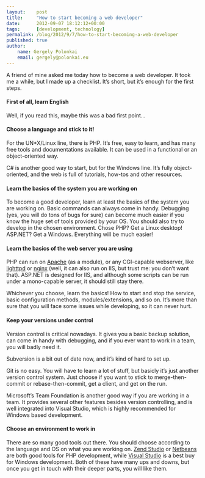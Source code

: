 ```yaml
---
layout:    post
title:     "How to start becoming a web developer"
date:      2012-09-07 18:12:12+00:00
tags:      [development, technology]
permalink: /blog/2012/9/7/how-to-start-becoming-a-web-developer
published: true
author:
    name: Gergely Polonkai
    email: gergely@polonkai.eu
---
```


A friend of mine asked me today how to become a web developer. It took me a
while, but I made up a checklist. It’s short, but it’s enough for the first
steps.

####  First of all, learn English

Well, if you read this, maybe this was a bad first point…

####  Choose a language and stick to it!

For the UN\*X/Linux line, there is PHP. It’s free, easy to learn, and has many
free tools and documentations available. It can be used in a functional or an
object-oriented way.

C# is another good way to start, but for the Windows line. It’s fully object-
oriented, and the web is full of tutorials, how-tos and other resources.

####  Learn the basics of the system you are working on

To become a good developer, learn at least the basics of the system you are
working on. Basic commands can always come in handy. Debugging (yes, you will
do tons of bugs for sure) can become much easier if you know the huge set of
tools provided by your OS. You should also try to develop in the chosen
environment. Chose PHP? Get a Linux desktop! ASP.NET? Get a Windows.
Everything will be much easier!

####  Learn the basics of the web server you are using

PHP can run on [Apache](http://httpd.apache.org/) (as a module), or any
CGI-capable webserver, like [lighttpd](http://www.lighttpd.net/) or
[nginx](http://nginx.org/) (well, it can also run on IIS, but trust me: you
don’t want that). ASP.NET is designed for IIS, and although some scripts can
be run under a mono-capable server, it should still stay there.

Whichever you choose, learn the basics! How to start and stop the service,
basic configuration methods, modules/extensions, and so on. It’s more than sure
that you will face some issues while developing, so it can never hurt.

####  Keep your versions under control

Version control is critical nowadays. It gives you a basic backup solution,
can come in handy with debugging, and if you ever want to work in a team, you
will badly need it.

Subversion is a bit out of date now, and it’s kind of hard to set up.

Git is no easy. You will have to learn a lot of stuff, but basicly it’s just
another version control system. Just choose if you want to stick to
merge-then-commit or rebase-then-commit, get a client, and get on the run.

Microsoft’s Team Foundation is another good way if you are working in a team.
It provides several other features besides version controlling, and is well
integrated into Visual Studio, which is highly recommended for Windows based
development.

####  Choose an environment to work in

There are so many good tools out there. You should choose according to the
language and OS on what you are working on. [Zend
Studio](http://www.zend.com/en/products/studio) or
[Netbeans](https://netbeans.org/) are both good tools for PHP development,
while [Visual Studio](http://www.visualstudio.com/) is a best buy for Windows
development. Both of these have many ups and downs, but once you get in touch
with their deeper parts, you will like them.
